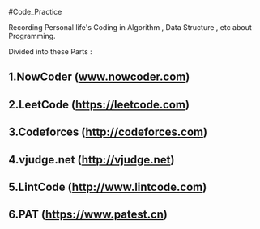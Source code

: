 #Code_Practice

Recording Personal life's Coding in Algorithm , Data Structure , etc about Programming. 

Divided into these Parts :   

 ## 1.NowCoder (www.nowcoder.com)  
 
 ## 2.LeetCode (https://leetcode.com)
 
 ## 3.Codeforces (http://codeforces.com)
 
 ## 4.vjudge.net (http://vjudge.net) 
 
 ## 5.LintCode (http://www.lintcode.com)

 ## 6.PAT (https://www.patest.cn)
